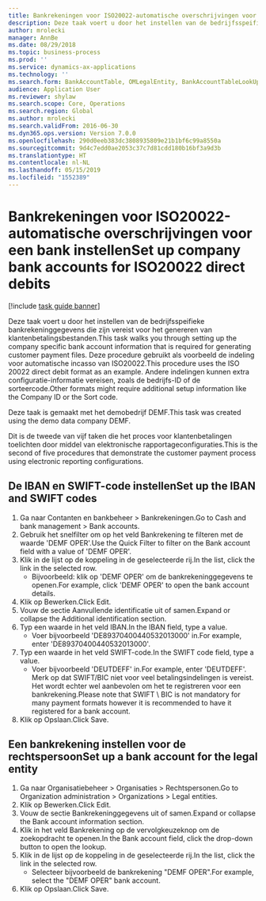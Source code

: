 ```yaml
---
title: Bankrekeningen voor ISO20022-automatische overschrijvingen voor een bank instellen
description: Deze taak voert u door het instellen van de bedrijfsspeifieke bankrekeninggegevens die zijn vereist voor het genereren van klantenbetalingsbestanden.
author: mrolecki
manager: AnnBe
ms.date: 08/29/2018
ms.topic: business-process
ms.prod: ''
ms.service: dynamics-ax-applications
ms.technology: ''
ms.search.form: BankAccountTable, OMLegalEntity, BankAccountTableLookUp
audience: Application User
ms.reviewer: shylaw
ms.search.scope: Core, Operations
ms.search.region: Global
ms.author: mrolecki
ms.search.validFrom: 2016-06-30
ms.dyn365.ops.version: Version 7.0.0
ms.openlocfilehash: 290d0eeb383dc3808935809e21b1bf6c99a8550a
ms.sourcegitcommit: 9d4c7edd0ae2053c37c7d81cdd180b16bf3a9d3b
ms.translationtype: HT
ms.contentlocale: nl-NL
ms.lasthandoff: 05/15/2019
ms.locfileid: "1552389"
---
```

# <a name="set-up-company-bank-accounts-for-iso20022-direct-debits"></a><span data-ttu-id="245a1-103">Bankrekeningen voor ISO20022-automatische overschrijvingen voor een bank instellen</span><span class="sxs-lookup"><span data-stu-id="245a1-103">Set up company bank accounts for ISO20022 direct debits</span></span>

[!include [task guide banner](../../includes/task-guide-banner.md)]

<span data-ttu-id="245a1-104">Deze taak voert u door het instellen van de bedrijfsspeifieke bankrekeninggegevens die zijn vereist voor het genereren van klantenbetalingsbestanden.</span><span class="sxs-lookup"><span data-stu-id="245a1-104">This task walks you through setting up the company specific bank account information that is required for generating customer payment files.</span></span> <span data-ttu-id="245a1-105">Deze procedure gebruikt als voorbeeld de indeling voor automatische incasso van ISO20022.</span><span class="sxs-lookup"><span data-stu-id="245a1-105">This procedure uses the ISO 20022 direct debit format as an example.</span></span> <span data-ttu-id="245a1-106">Andere indelingen kunnen extra configuratie-informatie vereisen, zoals de bedrijfs-ID of de sorteercode.</span><span class="sxs-lookup"><span data-stu-id="245a1-106">Other formats might require additional setup information like the Company ID or the Sort code.</span></span>



<span data-ttu-id="245a1-107">Deze taak is gemaakt met het demobedrijf DEMF.</span><span class="sxs-lookup"><span data-stu-id="245a1-107">This task was created using the demo data company DEMF.</span></span>



<span data-ttu-id="245a1-108">Dit is de tweede van vijf taken die het proces voor klantenbetalingen toelichten door middel van elektronische rapportageconfiguraties.</span><span class="sxs-lookup"><span data-stu-id="245a1-108">This is the second of five procedures that demonstrate the customer payment process using electronic reporting configurations.</span></span>


## <a name="set-up-the-iban-and-swift-codes"></a><span data-ttu-id="245a1-109">De IBAN en SWIFT-code instellen</span><span class="sxs-lookup"><span data-stu-id="245a1-109">Set up the IBAN and SWIFT codes</span></span>
1. <span data-ttu-id="245a1-110">Ga naar Contanten en bankbeheer > Bankrekeningen.</span><span class="sxs-lookup"><span data-stu-id="245a1-110">Go to Cash and bank management > Bank accounts.</span></span>
2. <span data-ttu-id="245a1-111">Gebruik het snelfilter om op het veld Bankrekening te filteren met de waarde 'DEMF OPER'.</span><span class="sxs-lookup"><span data-stu-id="245a1-111">Use the Quick Filter to filter on the Bank account field with a value of 'DEMF OPER'.</span></span>
3. <span data-ttu-id="245a1-112">Klik in de lijst op de koppeling in de geselecteerde rij.</span><span class="sxs-lookup"><span data-stu-id="245a1-112">In the list, click the link in the selected row.</span></span>
    * <span data-ttu-id="245a1-113">Bijvoorbeeld: klik op 'DEMF OPER' om de bankrekeninggegevens te openen.</span><span class="sxs-lookup"><span data-stu-id="245a1-113">For example, click 'DEMF OPER' to open the bank account details.</span></span>  
4. <span data-ttu-id="245a1-114">Klik op Bewerken.</span><span class="sxs-lookup"><span data-stu-id="245a1-114">Click Edit.</span></span>
5. <span data-ttu-id="245a1-115">Vouw de sectie Aanvullende identificatie uit of samen.</span><span class="sxs-lookup"><span data-stu-id="245a1-115">Expand or collapse the Additional identification section.</span></span>
6. <span data-ttu-id="245a1-116">Typ een waarde in het veld IBAN.</span><span class="sxs-lookup"><span data-stu-id="245a1-116">In the IBAN field, type a value.</span></span>
    * <span data-ttu-id="245a1-117">Voer bijvoorbeeld 'DE89370400440532013000' in.</span><span class="sxs-lookup"><span data-stu-id="245a1-117">For example, enter 'DE89370400440532013000'.</span></span>  
7. <span data-ttu-id="245a1-118">Typ een waarde in het veld SWIFT-code.</span><span class="sxs-lookup"><span data-stu-id="245a1-118">In the SWIFT code field, type a value.</span></span>
    * <span data-ttu-id="245a1-119">Voer bijvoorbeeld 'DEUTDEFF' in.</span><span class="sxs-lookup"><span data-stu-id="245a1-119">For example, enter 'DEUTDEFF'.</span></span>    <span data-ttu-id="245a1-120">Merk op dat SWIFT/BIC niet voor veel betalingsindelingen is vereist. Het wordt echter wel aanbevolen om het te registreren voor een bankrekening.</span><span class="sxs-lookup"><span data-stu-id="245a1-120">Please note that SWIFT \ BIC is not mandatory for many payment formats however it is recommended to have it registered for a bank account.</span></span>  
8. <span data-ttu-id="245a1-121">Klik op Opslaan.</span><span class="sxs-lookup"><span data-stu-id="245a1-121">Click Save.</span></span>

## <a name="set-up-a-bank-account-for-the-legal-entity"></a><span data-ttu-id="245a1-122">Een bankrekening instellen voor de rechtspersoon</span><span class="sxs-lookup"><span data-stu-id="245a1-122">Set up a bank account for the legal entity</span></span>
1. <span data-ttu-id="245a1-123">Ga naar Organisatiebeheer > Organisaties > Rechtspersonen.</span><span class="sxs-lookup"><span data-stu-id="245a1-123">Go to Organization administration > Organizations > Legal entities.</span></span>
2. <span data-ttu-id="245a1-124">Klik op Bewerken.</span><span class="sxs-lookup"><span data-stu-id="245a1-124">Click Edit.</span></span>
3. <span data-ttu-id="245a1-125">Vouw de sectie Bankrekeninggegevens uit of samen.</span><span class="sxs-lookup"><span data-stu-id="245a1-125">Expand or collapse the Bank account information section.</span></span>
4. <span data-ttu-id="245a1-126">Klik in het veld Bankrekening op de vervolgkeuzeknop om de zoekopdracht te openen.</span><span class="sxs-lookup"><span data-stu-id="245a1-126">In the Bank account field, click the drop-down button to open the lookup.</span></span>
5. <span data-ttu-id="245a1-127">Klik in de lijst op de koppeling in de geselecteerde rij.</span><span class="sxs-lookup"><span data-stu-id="245a1-127">In the list, click the link in the selected row.</span></span>
    * <span data-ttu-id="245a1-128">Selecteer bijvoorbeeld de bankrekening "DEMF OPER".</span><span class="sxs-lookup"><span data-stu-id="245a1-128">For example, select the "DEMF OPER" bank account.</span></span>  
6. <span data-ttu-id="245a1-129">Klik op Opslaan.</span><span class="sxs-lookup"><span data-stu-id="245a1-129">Click Save.</span></span>


